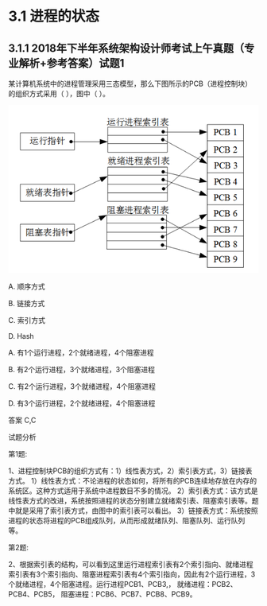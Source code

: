 # 3.1 进程的状态

## 3.1.1 2018年下半年系统架构设计师考试上午真题（专业解析+参考答案）试题1

某计算机系统中的进程管理采用三态模型，那么下图所示的PCB（进程控制块）的组织方式采用（ ），图中（ ）。

![img](../../../_media/1674101893415-064f1705-a8bb-4136-9f8c-e78b9fb10cd7.png)

A. 顺序方式

B. 链接方式

C. 索引方式

D. Hash



A. 有1个运行进程，2个就绪进程，4个阻塞进程

B. 有2个运行进程，3个就绪进程，3个阻塞进程

C. 有2个运行进程，3个就绪进程，4个阻塞进程

D. 有3个运行进程，2个就绪进程，4个阻塞进程



答案 C,C

试题分析



第1题:

1、进程控制块PCB的组织方式有：1）线性表方式，2）索引表方式，3）链接表方式。
1）线性表方式：不论进程的状态如何，将所有的PCB连续地存放在内存的系统区。这种方式适用于系统中进程数目不多的情况。
2）索引表方式：该方式是线性表方式的改进，系统按照进程的状态分别建立就绪索引表、阻塞索引表等。题中就是采用了索引表方式，由图中的索引表可以看出。
3）链接表方式：系统按照进程的状态将进程的PCB组成队列，从而形成就绪队列、阻塞队列、运行队列等。



第2题:

2、根据索引表的结构，可以看到这里运行进程索引表有2个索引指向、就绪进程索引表有3个索引指向、阻塞进程索引表有4个索引指向，因此有2个运行进程，3个就绪进程，4个阻塞进程。运行进程PCB1、PCB3,， 就绪进程：PCB2、PCB4、PCB5， 阻塞进程：PCB6、PCB7、PCB8、PCB9。
